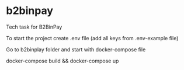 # b2binpay
Tech task for B2BinPay


To start the project create .env file (add all keys from .env-example file)

Go to b2binplay folder and start with docker-compose file 

docker-compose build && docker-compose up

